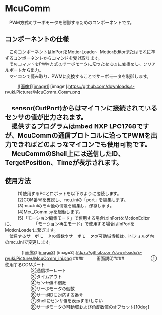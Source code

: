 McuComm
=======
　PWM方式のサーボモータを制御するためのコンポーネントです。

コンポーネントの仕様
--------------------
　このコンポーネントはInPortをMotionLoader、MotionEditorまたはそれに準ずるコンポーネントからコマンドを受け取ります。  
　そのコマンドをPWM方式のサーボモータに沿ったをものに変換をし、シリアルポートから出力。  
　マイコンで読み取り、PWMに変換することでサーボモータを制御します。  

　　　[![画像1][image1]](https://github.com/downloads/s-ryuki/Pictures/McuComm_Comm.png)
[image1]:https://github.com/downloads/s-ryuki/Pictures/McuComm_Comm.png

　sensor(OutPort)からはマイコンに接続されているセンサの値が出力されます。  
　提供するプログラムはmbed NXP LPC1768ですが、McuCommの通信プロトコルに沿ってPWMを出力できればどのようなマイコンでも使用可能です。  
　McuCommのShell上には送信したID、TergetPosition、Timeが表示されます。  
　  
使用方法
--------
　　　(1)使用するPCとロボットを以下のように接続します。  
　　　(2)COM番号を確認し、mcu.iniの「port」を編集します。  
　　　(3)mcu.iniのその他の情報を編集し、保存します。  
　　　(4)Mcu_Comm.pyを起動します。  
　　　(5)「モーション編集モード」で使用する場合はInPortをMotionEditorに、
　　　　　「モーション再生モード」で使用する場合はInPortをMotionLoaderに繋ぎます。
　  
　使用するサーボモータの個数やサーボモータの可動域情報は、iniフォルダ内のmcu.iniで変更します。  

　　　　[![画像2][image2]](https://github.com/downloads/s-ryuki/Pictures/McuComm_ini.png)
[image2]:https://github.com/downloads/s-ryuki/Pictures/McuComm_ini.png
####　　　画面説明####
　　　　　　①使用するCOMポート  
　　　　　　②通信ボーレート    
　　　　　　③タイムアウト  
　　　　　　④センサ値の個数  
　　　　　　⑤サーボモータの個数  
　　　　　　⑥サーボIDに対応する番号  
　　　　　　⑦Shellにセンサ値を表示する/しない  
　　　　　　⑧サーボモータの可動域および角度数値のオフセット[10deg]  